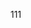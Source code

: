 <!--
 * @Author: your name
 * @Date: 2021-03-09 11:14:03
 * @LastEditTime: 2021-03-09 11:14:14
 * @LastEditors: Please set LastEditors
 * @Description: In User Settings Edit
 * @FilePath: /docs/prototype.md
-->
111